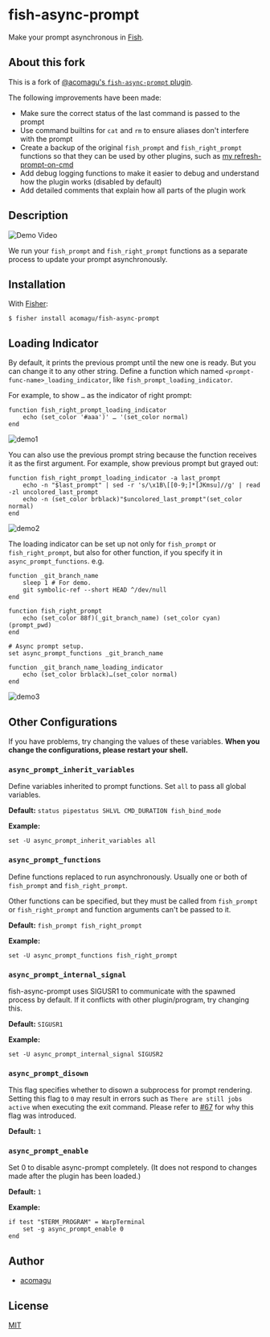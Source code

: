 # fish-async-prompt

Make your prompt asynchronous in [Fish](https://fishshell.com/).

## About this fork

This is a fork of [@acomagu's `fish-async-prompt` plugin](https://github.com/acomagu/fish-async-prompt).

The following improvements have been made:

- Make sure the correct status of the last command is passed to the prompt
- Use command builtins for `cat` and `rm` to ensure aliases don't interfere with the prompt
- Create a backup of the original `fish_prompt` and `fish_right_prompt` functions so that they can be used by other plugins, such as [my refresh-prompt-on-cmd](https://github.com/infused-kim/fish-refresh-prompt-on-cmd)
- Add debug logging functions to make it easier to debug and understand how the plugin works (disabled by default)
- Add detailed comments that explain how all parts of the plugin work

## Description

![Demo Video](./images/demo.png)

We run your `fish_prompt` and `fish_right_prompt` functions as a separate process to update your prompt asynchronously.

## Installation

With [Fisher](https://github.com/jorgebucaran/fisher):

```
$ fisher install acomagu/fish-async-prompt
```

## Loading Indicator

By default, it prints the previous prompt until the new one is ready. But you can change it to any other string. Define a function which named `<prompt-func-name>_loading_indicator`, like `fish_prompt_loading_indicator`.

For example, to show ` … ` as the indicator of right prompt:

```fish
function fish_right_prompt_loading_indicator
    echo (set_color '#aaa')' … '(set_color normal)
end
```

![demo1](./images/loading-indicator-demo1.webp)

You can also use the previous prompt string because the function receives it as the first argument. For example, show previous prompt but grayed out:

```fish
function fish_right_prompt_loading_indicator -a last_prompt
    echo -n "$last_prompt" | sed -r 's/\x1B\[[0-9;]*[JKmsu]//g' | read -zl uncolored_last_prompt
    echo -n (set_color brblack)"$uncolored_last_prompt"(set_color normal)
end
```

![demo2](./images/loading-indicator-demo2.webp)

The loading indicator can be set up not only for `fish_prompt` or `fish_right_prompt`, but also for other function, if you specify it in `async_prompt_functions`. e.g.

```fish
function _git_branch_name
    sleep 1 # For demo.
    git symbolic-ref --short HEAD ^/dev/null
end

function fish_right_prompt
    echo (set_color 88f)(_git_branch_name) (set_color cyan)(prompt_pwd)
end

# Async prompt setup.
set async_prompt_functions _git_branch_name

function _git_branch_name_loading_indicator
    echo (set_color brblack)…(set_color normal)
end
```

![demo3](./images/loading-indicator-demo3.webp)

## Other Configurations

If you have problems, try changing the values of these variables. **When you change the configurations, please restart your shell.**

### `async_prompt_inherit_variables`

Define variables inherited to prompt functions. Set `all` to pass all global variables.

**Default:** `status pipestatus SHLVL CMD_DURATION fish_bind_mode`

**Example:**

```fish
set -U async_prompt_inherit_variables all
```

### `async_prompt_functions`

Define functions replaced to run asynchronously. Usually one or both of `fish_prompt` and `fish_right_prompt`.

Other functions can be specified, but they must be called from `fish_prompt` or `fish_right_prompt` and function arguments can't be passed to it.

**Default:** `fish_prompt fish_right_prompt`

**Example:**

```fish
set -U async_prompt_functions fish_right_prompt
```

### `async_prompt_internal_signal`

fish-async-prompt uses SIGUSR1 to communicate with the spawned process by default. If it conflicts with other plugin/program, try changing this.

**Default:** `SIGUSR1`

**Example:**

```fish
set -U async_prompt_internal_signal SIGUSR2
```

### `async_prompt_disown`

This flag specifies whether to disown a subprocess for prompt rendering. Setting this flag to `0` may result in errors such as `There are still jobs active` when executing the exit command. Please refer to [#67](https://github.com/acomagu/fish-async-prompt/issues/67) for why this flag was introduced.

**Default:** `1`

### `async_prompt_enable`

Set 0 to disable async-prompt completely. (It does not respond to changes made after the plugin has been loaded.)

**Default:** `1`

**Example:**

```fish
if test "$TERM_PROGRAM" = WarpTerminal
    set -g async_prompt_enable 0
end
```

## Author

- [acomagu](https://github.com/acomagu)

## License

[MIT](LICENSE.md)
